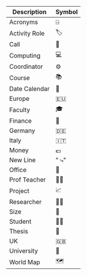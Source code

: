 | Description   | Symbol     |
| ------------- | ---------- |
| Acronyms      | ⍈          |
| Activity Role | 🏷          |
| Call          | 💈          |
| Computing     | 💻          |
| Coordinator   | ⚙️          |
| Course        | 📚          |
| Date Calendar | 📅          |
| Europe        | 🇪🇺          |
| Faculty       | 🎓          |
| Finance       | 🏦          |
| Germany       | 🇩🇪          |
| Italy         | 🇮🇹          |
| Money         | 💶          |
| New Line      | "       ⤷" |
| Office        | 🏢          |
| Prof Teacher  | 👨‍🏫          |
| Project       | 📈          |
| Researcher    | 👨‍💻          |
| Size          | 📏          |
| Student       | 👨‍🎓          |
| Thesis        | 📘          |
| UK            | 🇬🇧          |
| University    | 🏫          |
| World Map     | 🗺          |
